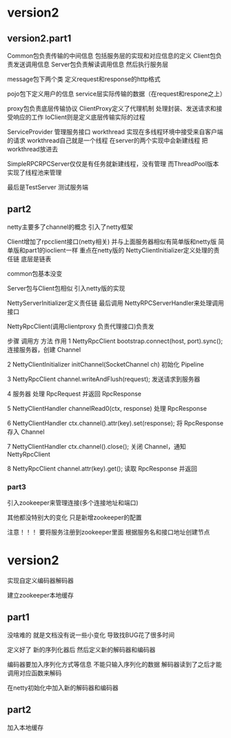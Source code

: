 # version2
## version2.part1

Common包负责传输的中间信息 包括服务层的实现和对应信息的定义
Client包负责发送调用信息
Server包负责解读调用信息 然后执行服务层

message包下两个类 定义request和response的http格式

pojo包下定义用户的信息 service层实际传输的数据（在request和respone之上）

  
proxy包负责底层传输协议 ClientProxy定义了代理机制  处理封装、发送请求和接受响应的工作
IoClient则是定义底层传输实际的过程



ServiceProvider  管理服务接口
workthread 实现在多线程环境中接受来自客户端的请求  workthread自己就是一个线程 
在server的两个实现中会新建线程 把workthread放进去

SimpleRPCRPCServer仅仅是有任务就新建线程，没有管理
而ThreadPool版本实现了线程池来管理

最后是TestServer  测试服务端

## part2
netty主要多了channel的概念
引入了netty框架 

Client增加了rpcclient接口(netty相关) 并与上面服务器相似有简单版和netty版
简单版和part1的ioclient一样
重点在netty版的
NettyClientInitializer定义处理的责任链  底层是链表

common包基本没变

Server包与Client包相似 引入netty版的实现

NettyServerInitializer定义责任链 最后调用 NettyRPCServerHandler来处理调用接口

NettyRpcClient(调用clientproxy 负责代理接口)负责发


步骤	调用方	方法	作用
1	NettyRpcClient	bootstrap.connect(host, port).sync();	连接服务器，创建 Channel

2	NettyClientInitializer	initChannel(SocketChannel ch)	初始化 Pipeline

3	NettyRpcClient	channel.writeAndFlush(request);	发送请求到服务器

4	服务器		处理 RpcRequest 并返回 RpcResponse

5	NettyClientHandler	channelRead0(ctx, response)	处理 RpcResponse

6	NettyClientHandler	ctx.channel().attr(key).set(response);	将 RpcResponse 存入 Channel

7	NettyClientHandler	ctx.channel().close();	关闭 Channel，通知 NettyRpcClient

8	NettyRpcClient	channel.attr(key).get();	读取 RpcResponse 并返回

### part3
引入zookeeper来管理连接(多个连接地址和端口)

其他都没特别大的变化 只是新增zookeeper的配置 

注意！！！  要将服务注册到zookeeper里面  根据服务名和接口地址创建节点

# version2
实现自定义编码器解码器 

建立zookeeper本地缓存

## part1
没啥难的 就是文档没有说一些小变化 导致找BUG花了很多时间

定义好了 新的序列化器后 然后定义新的解码器和编码器

编码器要加入序列化方式等信息 不能只输入序列化的数据   解码器读到了之后才能调用对应函数来解码

在netty初始化中加入新的解码器和编码器 
## part2
加入本地缓存
